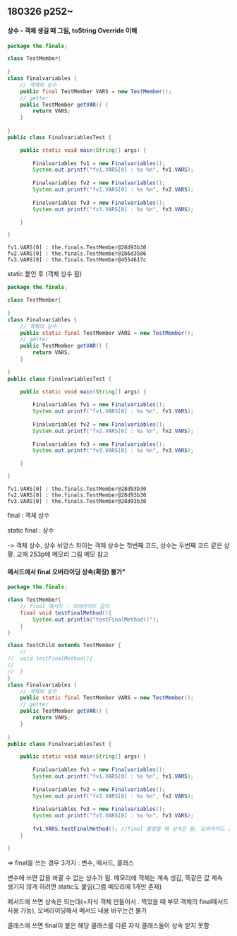 ## 180326 p252~



#### 상수 - 객체 생길 때 그림, toString Override 이해

```java
package the.finals;

class TestMember{
	
}
class Finalvariables {
	// 객체의 상수
	public final TestMember VARS = new TestMember();
	// getter
	public TestMember getVAR() {
		return VARS;
	}
	
}
public class FinalvariablesTest {

	public static void main(String[] args) {
		
		Finalvariables fv1 = new Finalvariables();
		System.out.printf("fv1.VARS[0] : %s %n", fv1.VARS);
	
		Finalvariables fv2 = new Finalvariables();
		System.out.printf("fv2.VARS[0] : %s %n", fv2.VARS);
		
		Finalvariables fv3 = new Finalvariables();
		System.out.printf("fv3.VARS[0] : %s %n", fv3.VARS);

	}

}
```

```
fv1.VARS[0] : the.finals.TestMember@28d93b30 
fv2.VARS[0] : the.finals.TestMember@1b6d3586 
fv3.VARS[0] : the.finals.TestMember@4554617c 
```

static 붙인 후 \(객체 상수 됨\)

```java
package the.finals;

class TestMember{
	
}
class Finalvariables {
	// 객체의 상수
	public static final TestMember VARS = new TestMember();
	// getter
	public TestMember getVAR() {
		return VARS;
	}
	
}
public class FinalvariablesTest {

	public static void main(String[] args) {
		
		Finalvariables fv1 = new Finalvariables();
		System.out.printf("fv1.VARS[0] : %s %n", fv1.VARS);
	
		Finalvariables fv2 = new Finalvariables();
		System.out.printf("fv2.VARS[0] : %s %n", fv2.VARS);
		
		Finalvariables fv3 = new Finalvariables();
		System.out.printf("fv3.VARS[0] : %s %n", fv3.VARS);

	}

}
```

```
fv1.VARS[0] : the.finals.TestMember@28d93b30 
fv2.VARS[0] : the.finals.TestMember@28d93b30 
fv3.VARS[0] : the.finals.TestMember@28d93b30 
```

final : 객체 상수

static final : 상수

-&gt; 객체 상수, 상수 뉘앙스 차이는 객체 상수는 첫번째 코드, 상수는 두번째 코드 같은 상황. 교재 253p에 메모리 그림 메모 참고



#### 메서드에서 final 오버라이딩 상속\(확장\) 불가"

```java
package the.finals;

class TestMember{
	// final 메서드 : 오버라이드 금지
	final void testFinalMethod(){
		System.out.println("testFinalMethod()");
	}
}

class TestChild extends TestMember {
	// 
//	void testFinalMethod(){
//		
//	}
}
class Finalvariables {
	// 객체의 상수
	public static final TestMember VARS = new TestMember();
	// getter
	public TestMember getVAR() {
		return VARS;
	}
	
}
public class FinalvariablesTest {

	public static void main(String[] args) {
		
		Finalvariables fv1 = new Finalvariables();
		System.out.printf("fv1.VARS[0] : %s %n", fv1.VARS);
	
		Finalvariables fv2 = new Finalvariables();
		System.out.printf("fv2.VARS[0] : %s %n", fv2.VARS);
		
		Finalvariables fv3 = new Finalvariables();
		System.out.printf("fv3.VARS[0] : %s %n", fv3.VARS);
		
		fv1.VARS.testFinalMethod(); //final 붙였을 때 상속은 됨, 오버라이드 금지
	}

}
```



=&gt; final을 쓰는 경우 3가지 : 변수, 메서드, 클래스

변수에 쓰면 값을 바꿀 수 없는 상수가 됨. 메모리에 객체는 계속 생김, 똑같은 값 계속 생기지 않게 하려면 static도 붙임\(그럼 메모리에 1개만 존재\)

메서드에 쓰면 상속은 되는데\(=자식 객체 만들어서 . 찍었을 때 부모 객체의 final메서드 사용 가능\), 오버라이딩해서 메서드 내용 바꾸는건 불가

클래스에 쓰면 final이 붙은 해당 클래스를 다른 자식 클래스들이 상속 받지 못함









